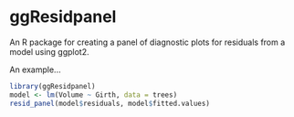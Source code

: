 # ggResidpanel
An R package for creating a panel of diagnostic plots for residuals from a model using ggplot2.

An example...

``` r
library(ggResidpanel)
model <- lm(Volume ~ Girth, data = trees)
resid_panel(model$residuals, model$fitted.values)
```
